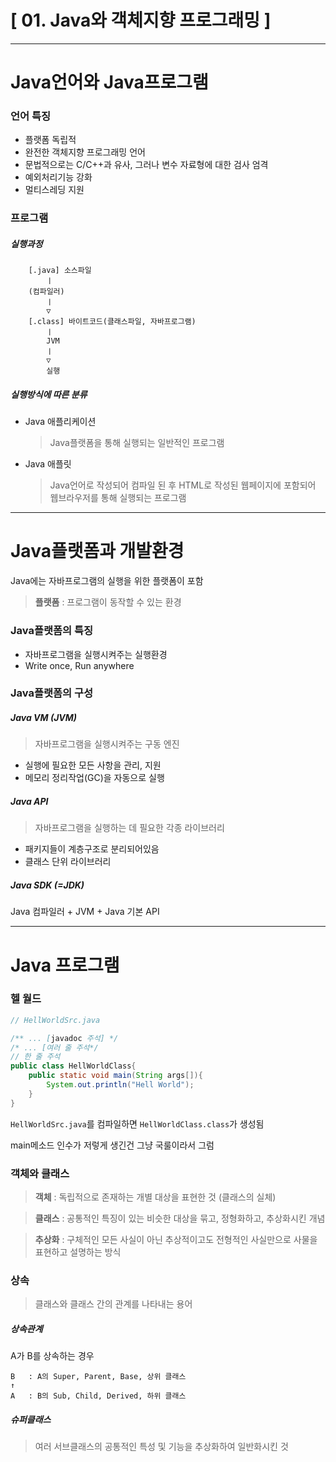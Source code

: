 # [ 01. Java와 객체지향 프로그래밍 ]

---
# Java언어와 Java프로그램
### 언어 특징
* 플랫폼 독립적
* 완전한 객체지향 프로그래밍 언어
* 문법적으로는 C/C++과 유사, 그러나 변수 자료형에 대한 검사 엄격
* 예외처리기능 강화
* 멀티스레딩 지원

### 프로그램
##### 실행과정
```
    [.java] 소스파일
        ㅣ
    (컴파일러)
        ㅣ
        ▽
    [.class] 바이트코드(클래스파일, 자바프로그램)
        ㅣ
        JVM
        ㅣ
        ▽
        실행
```
##### 실행방식에 따른 분류
* Java 애플리케이션
    > Java플랫폼을 통해 실행되는 일반적인 프로그램

* Java 애플릿
    > Java언어로 작성되어 컴파일 된 후 HTML로 작성된 웹페이지에 포함되어 웹브라우저를 통해 실행되는 프로그램

---
# Java플랫폼과 개발환경
Java에는 자바프로그램의 실행을 위한 플랫폼이 포함
> **플랫폼** : 프로그램이 동작할 수 있는 환경

### Java플랫폼의 특징
* 자바프로그램을 실행시켜주는 실행환경
* Write once, Run anywhere

### Java플랫폼의 구성
##### Java VM (JVM)
> 자바프로그램을 실행시켜주는 구동 엔진
* 실행에 필요한 모든 사항을 관리, 지원
* 메모리 정리작업(GC)을 자동으로 실행
##### Java API
> 자바프로그램을 실행하는 데 필요한 각종 라이브러리
* 패키지들이 계층구조로 분리되어있음
* 클래스 단위 라이브러리
##### Java SDK (=JDK)
Java 컴파일러 + JVM + Java 기본 API

---
# Java 프로그램
### 헬 월드
```java
// HellWorldSrc.java

/** ... [javadoc 주석] */ 
/* ... [여러 줄 주석*/
// 한 줄 주석
public class HellWorldClass{
    public static void main(String args[]){
        System.out.println("Hell World");
    }
}
```
``HellWorldSrc.java``를 컴파일하면 ``HellWorldClass.class``가 생성됨

main메소드 인수가 저렇게 생긴건 그냥 국룰이라서 그럼

### 객체와 클래스
> **객체** : 독립적으로 존재하는 개별 대상을 표현한 것 (클래스의 실체)

> **클래스** : 공통적인 특징이 있는 비슷한 대상을 묶고, 정형화하고, 추상화시킨 개념

> **추상화** : 구체적인 모든 사실이 아닌 추상적이고도 전형적인 사실만으로 사물을 표현하고 설명하는 방식

### 상속
> 클래스와 클래스 간의 관계를 나타내는 용어

##### 상속관계
A가 B를 상속하는 경우
```
B   : A의 Super, Parent, Base, 상위 클래스
↑   
A   : B의 Sub, Child, Derived, 하위 클래스
```
##### 슈퍼클래스
> 여러 서브클래스의 공통적인 특성 및 기능을 추상화하여 일반화시킨 것
